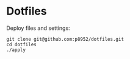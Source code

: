 # Dotfiles

Deploy files and settings:
    
	git clone git@github.com:p8952/dotfiles.git
	cd dotfiles
    ./apply

